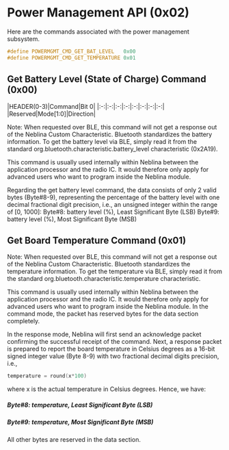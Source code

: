 # Power Management API (0x02)
Here are the commands associated with the power management subsystem.

```c
#define POWERMGMT_CMD_GET_BAT_LEVEL   0x00
#define POWERMGMT_CMD_GET_TEMPERATURE 0x01
```

## Get Battery Level (State of Charge) Command (0x00)


|HEADER(0-3)|Command|Bit 0|
|:-:|:-:|:-:|:-:|:-:|:-:|:-:|:-:|
|Reserved|Mode[1:0]|Direction|

Note: When requested over BLE, this command will not get a response out of the Neblina Custom Characteristic.  Bluetooth standardizes the battery information.  To get the battery level via BLE, simply read it from the standard org.bluetooth.characteristic.battery_level characteristic (0x2A19).

This command is usually used internally within Neblina between the application processor and the radio IC.  It would therefore only apply for advanced users who want to program inside the Neblina module.

Regarding the get battery level command, the data consists of only 2 valid bytes (Byte#8-9), representing the percentage of the battery level with one decimal fractional digit precision, i.e., an unsigned integer within the range of [0, 1000]:
Byte#8: battery level (%), Least Significant Byte (LSB)
Byte#9: battery level (%), Most Significant Byte (MSB)

## Get Board Temperature Command (0x01)
Note: When requested over BLE, this command will not get a response out of the Neblina Custom Characteristic.  Bluetooth standardizes the temperature information.  To get the temperature via BLE, simply read it from the standard org.bluetooth.characteristic.temperature characteristic.

This command is usually used internally within Neblina between the application processor and the radio IC.  It would therefore only apply for advanced users who want to program inside the Neblina module. In the command mode, the packet has reserved bytes for the data section completely. 

In the response mode, Neblina will first send an acknowledge packet confirming the successful receipt of the command. Next, a response packet is prepared to report the board temperature in Celsius degrees as a 16-bit signed integer value (Byte 8-9) with two fractional decimal digits precision, i.e.,

```c
temperature = round(x*100)
```
where x is the actual temperature in Celsius degrees. Hence, we have:

##### Byte#8: temperature, Least Significant Byte (LSB)
##### Byte#9: temperature, Most Significant Byte (MSB)

All other bytes are reserved in the data section.
